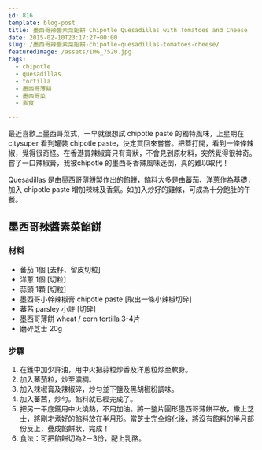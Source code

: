 ```yaml
---
id: 816
template: blog-post
title: 墨西哥辣醬素菜餡餅 Chipotle Quesadillas with Tomatoes and Cheese
date: 2015-02-10T23:17:27+00:00
slug: /墨西哥辣醬素菜餡餅-chipotle-quesadillas-tomatoes-cheese/
featuredImage: /assets/IMG_7520.jpg
tags:
  - chipotle
  - quesadillas
  - tortilla
  - 墨西哥薄餅
  - 墨西哥菜
  - 素食

---
```


最近喜歡上墨西哥菜式，一早就很想試 chipotle paste 的獨特風味，上星期在 citysuper 看到罐裝 chipotle paste，決定買回來嘗嘗。把蓋打開，看到一條條辣椒，覺得很奇怪。在香港買辣椒膏只有膏狀，不會見到原材料，突然覺得很神奇。嘗了一口辣椒膏，我被chipotle 的墨西哥香辣風味迷倒，真的難以取代！

Quesadillas 是由墨西哥薄餅製作出的餡餅，餡料大多是由蕃茄、洋蔥作為基礎，加入 chipotle paste 增加辣味及香氣。如加入炒好的雞條，可成為十分飽肚的午餐。

<!--more-->

## 墨西哥辣醬素菜餡餅

### 材料

* 蕃茄 1個 [去籽、留皮切粒]
* 洋蔥 1個 [切粒]
* 蒜頭 1顆 [切粒]
* 墨西哥小幹辣椒膏 chipotle paste [取出一條小辣椒切碎]
* 蕃茜 parsley 小許 [切碎]
* 墨西哥薄餅 wheat / corn tortilla 3-4片
* 磨碎芝士 20g

### 步驟

  1. 在鑊中加少許油，用中火把蒜粒炒香及洋蔥粒炒至軟身。
  2. 加入蕃茄粒，炒至濃稠。
  3. 加入辣椒膏及辣椒碎，炒勻並下鹽及黑胡椒粉調味。
  4. 加入蕃茜，炒勻。餡料就已經完成了。
  5. 把另一平底鑊用中火燒熱，不用加油。將一整片圓形墨西哥薄餅平放，撒上芝士，將剛才煮好的餡料放在半月形。當芝士完全熔化後，將沒有餡料的半月部份反上，疊成餡餅狀，完成！
  6. 食法：可把餡餅切為2－3份，配上乳酪。